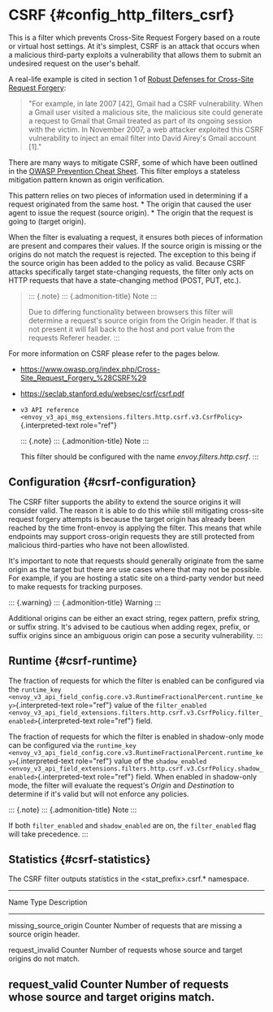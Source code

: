 CSRF {#config_http_filters_csrf}
====

This is a filter which prevents Cross-Site Request Forgery based on a
route or virtual host settings. At it\'s simplest, CSRF is an attack
that occurs when a malicious third-party exploits a vulnerability that
allows them to submit an undesired request on the user\'s behalf.

A real-life example is cited in section 1 of [Robust Defenses for
Cross-Site Request
Forgery](https://seclab.stanford.edu/websec/csrf/csrf.pdf):

> \"For example, in late 2007 \[42\], Gmail had a CSRF vulnerability.
> When a Gmail user visited a malicious site, the malicious site could
> generate a request to Gmail that Gmail treated as part of its ongoing
> session with the victim. In November 2007, a web attacker exploited
> this CSRF vulnerability to inject an email filter into David Airey's
> Gmail account \[1\].\"

There are many ways to mitigate CSRF, some of which have been outlined
in the [OWASP Prevention Cheat
Sheet](https://github.com/OWASP/CheatSheetSeries/blob/5a1044e38778b42a19c6adbb4dfef7a0fb071099/cheatsheets/Cross-Site_Request_Forgery_Prevention_Cheat_Sheet.md).
This filter employs a stateless mitigation pattern known as origin
verification.

This pattern relies on two pieces of information used in determining if
a request originated from the same host. \* The origin that caused the
user agent to issue the request (source origin). \* The origin that the
request is going to (target origin).

When the filter is evaluating a request, it ensures both pieces of
information are present and compares their values. If the source origin
is missing or the origins do not match the request is rejected. The
exception to this being if the source origin has been added to the
policy as valid. Because CSRF attacks specifically target state-changing
requests, the filter only acts on HTTP requests that have a
state-changing method (POST, PUT, etc.).

> ::: {.note}
> ::: {.admonition-title}
> Note
> :::
>
> Due to differing functionality between browsers this filter will
> determine a request\'s source origin from the Origin header. If that
> is not present it will fall back to the host and port value from the
> requests Referer header.
> :::

For more information on CSRF please refer to the pages below.

-   <https://www.owasp.org/index.php/Cross-Site_Request_Forgery_%28CSRF%29>

-   <https://seclab.stanford.edu/websec/csrf/csrf.pdf>

-   `v3 API reference <envoy_v3_api_msg_extensions.filters.http.csrf.v3.CsrfPolicy>`{.interpreted-text
    role="ref"}

    ::: {.note}
    ::: {.admonition-title}
    Note
    :::

    This filter should be configured with the name
    *envoy.filters.http.csrf*.
    :::

Configuration {#csrf-configuration}
-------------

The CSRF filter supports the ability to extend the source origins it
will consider valid. The reason it is able to do this while still
mitigating cross-site request forgery attempts is because the target
origin has already been reached by the time front-envoy is applying the
filter. This means that while endpoints may support cross-origin
requests they are still protected from malicious third-parties who have
not been allowlisted.

It\'s important to note that requests should generally originate from
the same origin as the target but there are use cases where that may not
be possible. For example, if you are hosting a static site on a
third-party vendor but need to make requests for tracking purposes.

::: {.warning}
::: {.admonition-title}
Warning
:::

Additional origins can be either an exact string, regex pattern, prefix
string, or suffix string. It\'s advised to be cautious when adding
regex, prefix, or suffix origins since an ambiguous origin can pose a
security vulnerability.
:::

Runtime {#csrf-runtime}
-------

The fraction of requests for which the filter is enabled can be
configured via the `runtime_key
<envoy_v3_api_field_config.core.v3.RuntimeFractionalPercent.runtime_key>`{.interpreted-text
role="ref"} value of the `filter_enabled
<envoy_v3_api_field_extensions.filters.http.csrf.v3.CsrfPolicy.filter_enabled>`{.interpreted-text
role="ref"} field.

The fraction of requests for which the filter is enabled in shadow-only
mode can be configured via the
`runtime_key <envoy_v3_api_field_config.core.v3.RuntimeFractionalPercent.runtime_key>`{.interpreted-text
role="ref"} value of the
`shadow_enabled <envoy_v3_api_field_extensions.filters.http.csrf.v3.CsrfPolicy.shadow_enabled>`{.interpreted-text
role="ref"} field. When enabled in shadow-only mode, the filter will
evaluate the request\'s *Origin* and *Destination* to determine if it\'s
valid but will not enforce any policies.

::: {.note}
::: {.admonition-title}
Note
:::

If both `filter_enabled` and `shadow_enabled` are on, the
`filter_enabled` flag will take precedence.
:::

Statistics {#csrf-statistics}
----------

The CSRF filter outputs statistics in the \<stat\_prefix\>.csrf.\*
namespace.

  -------------------------------------------------------------------------------
  Name                      Type              Description
  ------------------------- ----------------- -----------------------------------
  missing\_source\_origin   Counter           Number of requests that are missing
                                              a source origin header.

  request\_invalid          Counter           Number of requests whose source and
                                              target origins do not match.

  request\_valid            Counter           Number of requests whose source and
                                              target origins match.
  -------------------------------------------------------------------------------
